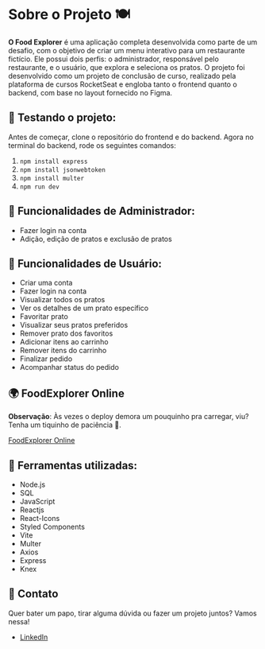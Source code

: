 # Sobre o Projeto 🍽️

**O Food Explorer** é uma aplicação completa desenvolvida como parte de um desafio, com o objetivo de criar um menu interativo para um restaurante fictício. Ele possui dois perfis: o administrador, responsável pelo restaurante, e o usuário, que explora e seleciona os pratos. O projeto foi desenvolvido como um projeto de conclusão de curso, realizado pela plataforma de cursos RocketSeat e engloba tanto o frontend quanto o backend, com base no layout fornecido no Figma.

## 🧭 Testando o projeto:

Antes de começar, clone o repositório do frontend e do backend. Agora no terminal do backend, rode os seguintes comandos:

1. `npm install express`
2. `npm install jsonwebtoken`
3. `npm install multer`
4. `npm run dev`

## 🔨 Funcionalidades de Administrador:

- Fazer login na conta
- Adição, edição de pratos e exclusão de pratos

## 🔨 Funcionalidades de Usuário:

- Criar uma conta
- Fazer login na conta
- Visualizar todos os pratos
- Ver os detalhes de um prato específico
- Favoritar prato
- Visualizar seus pratos preferidos
- Remover prato dos favoritos
- Adicionar itens ao carrinho
- Remover itens do carrinho
- Finalizar pedido
- Acompanhar status do pedido

## 🌍 FoodExplorer Online 

**Observação**: Às vezes o deploy demora um pouquinho pra carregar, viu? Tenha um tiquinho de paciência 🙈.

[FoodExplorer Online](https://foodexplorer-jmarroncelli.netlify.app/)


## 🧪 Ferramentas utilizadas:

- Node.js
- SQL
- JavaScript
- Reactjs
- React-Icons
- Styled Components
- Vite
- Multer
- Axios
- Express
- Knex

## 💌 Contato 

Quer bater um papo, tirar alguma dúvida ou fazer um projeto juntos? Vamos nessa!
- [LinkedIn](https://www.linkedin.com/in/julianamarroncelli/)
